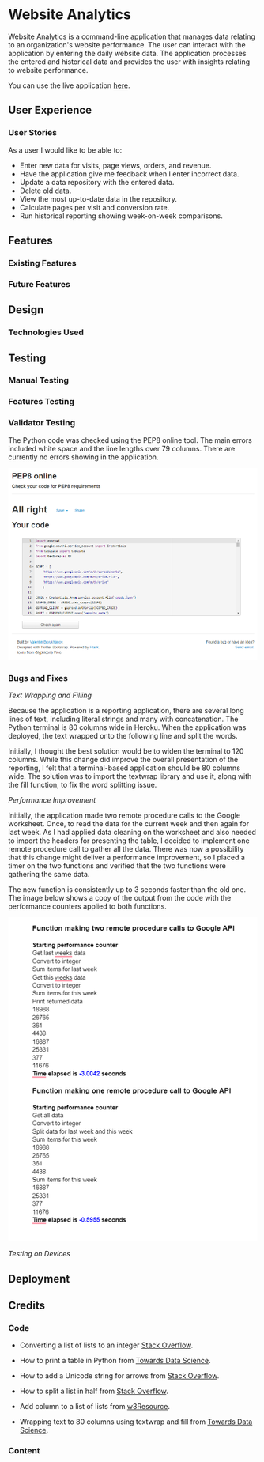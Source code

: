 # Website Analytics

Website Analytics is a command-line application that manages data relating to an organization's website performance.  The user can interact with the application by entering the daily website data.  The application processes the entered and historical data and provides the user with insights relating to website performance.

You can use the live application [here](https://website-analytics-reporting.herokuapp.com/).

## User Experience

### User Stories

As a user I would like to be able to:

- Enter new data for visits, page views, orders, and revenue.
- Have the application give me feedback when I enter incorrect data.
- Update a data repository with the entered data.
- Delete old data.
- View the most up-to-date data in the repository.
- Calculate pages per visit and conversion rate.
- Run historical reporting showing week-on-week comparisons.

## Features

### Existing Features

### Future Features

## Design

### Technologies Used

## Testing

### Manual Testing


### Features Testing

### Validator Testing

The Python code was checked using the PEP8 online tool.  The main errors included white space and the line lengths over 79 columns.  There are currently no errors showing in the application. 

![Pep8 Validator Test](/docs/pep8-result.png)

### Bugs and Fixes

_Text Wrapping and Filling_

Because the application is a reporting application, there are several long lines of text, including literal strings and many with concatenation.  The Python terminal is 80 columns wide in Heroku.  When the application was deployed, the text wrapped onto the following line and split the words.  

Initially, I thought the best solution would be to widen the terminal to 120 columns.  While this change did improve the overall presentation of the reporting, I felt that a terminal-based application should be 80 columns wide.  The solution was to import the textwrap library and use it, along with the fill function, to fix the word splitting issue.

_Performance Improvement_

Initially, the application made two remote procedure calls to the Google worksheet.  Once, to read the data for the current week and then again for last week.  As I had applied data cleaning on the worksheet and also needed to import the headers for presenting the table, I decided to implement one remote procedure call to gather all the data.  There was now a possibility that this change might deliver a performance improvement, so I placed a timer on the two functions and verified that the two functions were gathering the same data.  

The new function is consistently up to 3 seconds faster than the old one.  The image below shows a copy of the output from the code with the performance counters applied to both functions.

![PerformanceCounter](/docs/function-performance-counter.png)

_Testing on Devices_



## Deployment

## Credits

### Code

- Converting a list of lists to an integer [Stack Overflow](https://stackoverflow.com/questions/42376696/converting-specific-elements-in-a-list-of-lists-from-a-string-to-an-integer).

- How to print a table in Python from [Towards Data Science](https://towardsdatascience.com/how-to-easily-create-tables-in-python-2eaea447d8fd).

- How to add a Unicode string for arrows from [Stack Overflow](https://stackoverflow.com/questions/37130884/how-to-display-the-arrow-symbol-in-python-tkmessagebox).

- How to split a list in half from [Stack Overflow](https://stackoverflow.com/questions/752308/split-list-into-smaller-lists-split-in-half). 

- Add column to a list of lists from [w3Resource](https://www.w3resource.com/python-exercises/list/python-data-type-list-exercise-142.php).

- Wrapping text to 80 columns using textwrap and fill from [Towards Data Science](https://towardsdatascience.com/6-fancy-built-in-text-wrapping-techniques-in-python-a78cc57c2566).


### Content




